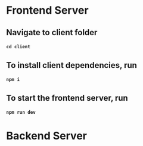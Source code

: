 # Frontend Server

## Navigate to client folder

#### `cd client`

## To install client dependencies, run

#### `npm i`

## To start the frontend server, run

#### `npm run dev`

# Backend Server
